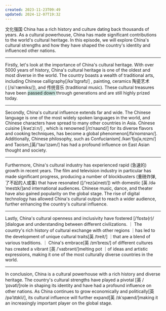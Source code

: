 ```yaml
---
created: 2023-11-23T09:49
updated: 2024-12-07T19:32
---
```

文化强国
China has a rich history and culture dating back thousands of years. As a cultural powerhouse, China has made significant contributions to the world's cultural heritage. In this episode, we will explore China's cultural strengths and how they have shaped the country's identity and influenced other nations.

---

Firstly, let's look at the importance of China's cultural heritage. With over 5000 years of history, China's cultural heritage is one of the oldest and most diverse in the world. The country boasts a wealth of traditional arts, including Chinese calligraphy[/kə'lɪgrəfɪ/] , painting, ceramics 陶瓷艺术 ( [/si'ræmiks/]), and 传统音乐 (traditional music). These cultural treasures have been <span style="background:rgba(3, 135, 102, 0.2)"> passed down </span> through generations and are still highly prized today.
 
---

Secondly, China's cultural influence extends far and wide. The Chinese language is one of the most widely spoken languages in the world, and Chinese characters have spread to many other countries in Asia. Chinese cuisine [/kwɪˈziːn/] , which is renowned [/rɪˈnaʊnd/]  for its diverse flavors and cooking techniques, has become a global phenomenon[/fəˈnɒmɪnən/]. Additionally, Chinese philosophy, such as Confucianism[ /kən'fjʊʃə,nɪzm/] and Taoism,[英/'taʊ'ɪzəm/] has had a profound influence on East Asian thought and society.

---

Furthermore, China's cultural industry has experienced rapid (急速的) growth in recent years. The film and television industry in particular has made significant progress, producing a number of blockbusters (重磅炸弹, 了不起的人或事) that have resonated ([/'rez(ə)neɪt/]) with domestic [英 /dəˈmestɪk/]and international audiences. Chinese music, dance, and theater have also gained popularity on the global stage. The rise of digital technology has allowed China's cultural output to reach a wider audience, further enhancing the country's cultural influence.

---

Lastly, China's cultural openness and inclusivity have fostered [/ˈfɒstə(r)/ ]dialogue and understanding between different civilizations. ｜ The country's rich history of cultural exchange with other regions ｜has led to the development of unique cultural traits[英 /treit/] ｜that are a blend of various traditions. ｜ China's embrace[英 /ɪmˈbreɪs/] of different cultures has created a vibrant [英 /ˈvaɪbrənt/]melting pot ｜of ideas and artistic expressions, making it one of the most culturally diverse countries in the world.

---

In conclusion, China is a cultural powerhouse with a rich history and diverse heritage. The country's cultural strengths have played a pivotal [英 /ˈpɪvətl/]role in shaping its identity and have had a profound influence on other nations. As China continues to grow economically and politically[英 /pəˈlɪtɪkli/], its cultural influence will further expand[英 /ɪkˈspænd/]making it an increasingly important player on the global stage.

